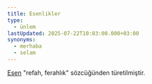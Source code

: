 ```yaml
---
title: Esenlikler
type: 
  - ünlem
lastUpdated: 2025-07-22T10:03:00.000+03:00
synonyms:
  - merhaba
  - selam
---
```

[Esen](/sozluk/esen) "refah, ferahlık" sözcüğünden türetilmiştir.

